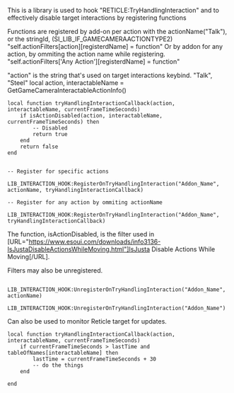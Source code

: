 This is a library is used to hook "RETICLE:TryHandlingInteraction" and to effectively disable target interactions by registering functions

Functions are registered by add-on per action with the actionName("Talk"), or the stringId, (SI_LIB_IF_GAMECAMERAACTIONTYPE2)
"self.actionFilters[action][registerdName] = function"
Or by addon for any action, by ommiting the action name while registering.
"self.actionFilters['Any Action'][registerdName] = function"

"action" is the string that's used on target interactions keybind. "Talk", "Steel" 
local action, interactableName = GetGameCameraInteractableActionInfo()

```
local function tryHandlingInteractionCallback(action, interactableName, currentFrameTimeSeconds)
	if isActionDisabled(action, interactableName, currentFrameTimeSeconds) then
		-- Disabled
		return true
	end
	return false
end


-- Register for specific actions
	LIB_INTERACTION_HOOK:RegisterOnTryHandlingInteraction("Addon_Name", actionName, tryHandlingInteractionCallback)

-- Register for any action by ommiting actionName
	LIB_INTERACTION_HOOK:RegisterOnTryHandlingInteraction("Addon_Name",  tryHandlingInteractionCallback)
```
The function, isActionDisabled, is the filter used in [URL="https://www.esoui.com/downloads/info3136-IsJustaDisableActionsWhileMoving.html"]IsJusta Disable Actions While Moving[/URL].
		
Filters may also be unregistered.
```
	LIB_INTERACTION_HOOK:UnregisterOnTryHandlingInteraction("Addon_Name", actionName)
	LIB_INTERACTION_HOOK:UnregisterOnTryHandlingInteraction("Addon_Name")
```

Can also be used to monitor Reticle target for updates.
```
local function tryHandlingInteractionCallback(action, interactableName, currentFrameTimeSeconds)
	if currentFrameTimeSeconds > lastTime and tableOfNames[interactableName] then
		lastTime = currentFrameTimeSeconds + 30
		-- do the things
	end
	
end
```
